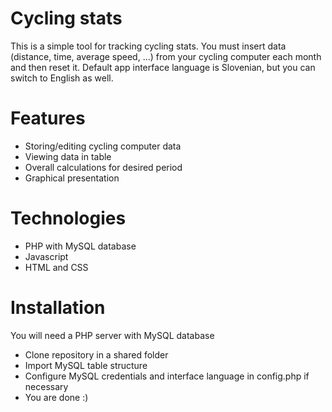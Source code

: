# Cycling stats
This is a simple tool for tracking cycling stats. You must insert data (distance, time, average speed, ...) from your cycling computer each month and then reset it. Default app interface language is Slovenian, but you can switch to English as well.

# Features
* Storing/editing cycling computer data
* Viewing data in table
* Overall calculations for desired period
* Graphical presentation

# Technologies
* PHP with MySQL database
* Javascript
* HTML and CSS

# Installation
You will need a PHP server with MySQL database
* Clone repository in a shared folder
* Import MySQL table structure
* Configure MySQL credentials and interface language in config.php if necessary
* You are done :)
